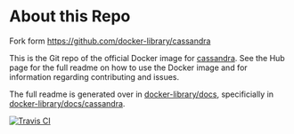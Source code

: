 # About this Repo

Fork form https://github.com/docker-library/cassandra

This is the Git repo of the official Docker image for [cassandra](https://registry.hub.docker.com/_/cassandra/). See the Hub page for the full readme on how to use the Docker image and for information regarding contributing and issues.

The full readme is generated over in [docker-library/docs](https://github.com/docker-library/docs), specificially in [docker-library/docs/cassandra](https://github.com/docker-library/docs/tree/master/cassandra).

[![Travis CI](https://img.shields.io/travis/docker-library/cassandra/master.svg)](https://travis-ci.org/docker-library/cassandra/branches)
